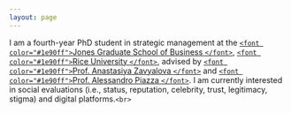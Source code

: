 ```yaml
---
layout: page
---
```

I am a fourth-year PhD student in strategic management at the [`<font color="#1e90ff">`Jones Graduate School of Business `</font>`](https://business.rice.edu/), [`<font color="#1e90ff">`Rice University `</font>`](https://www.rice.edu/), advised by [`<font color="#1e90ff">`Prof. Anastasiya Zavyalova `</font>`](https://business.rice.edu/person/anastasiya-zavyalova) and [`<font color="#1e90ff">`Prof. Alessandro Piazza `</font>`](https://business.rice.edu/person/alessandro-piazza). I am currently interested in social evaluations (i.e., status, reputation, celebrity, trust, legitimacy, stigma) and digital platforms.`<br>`
